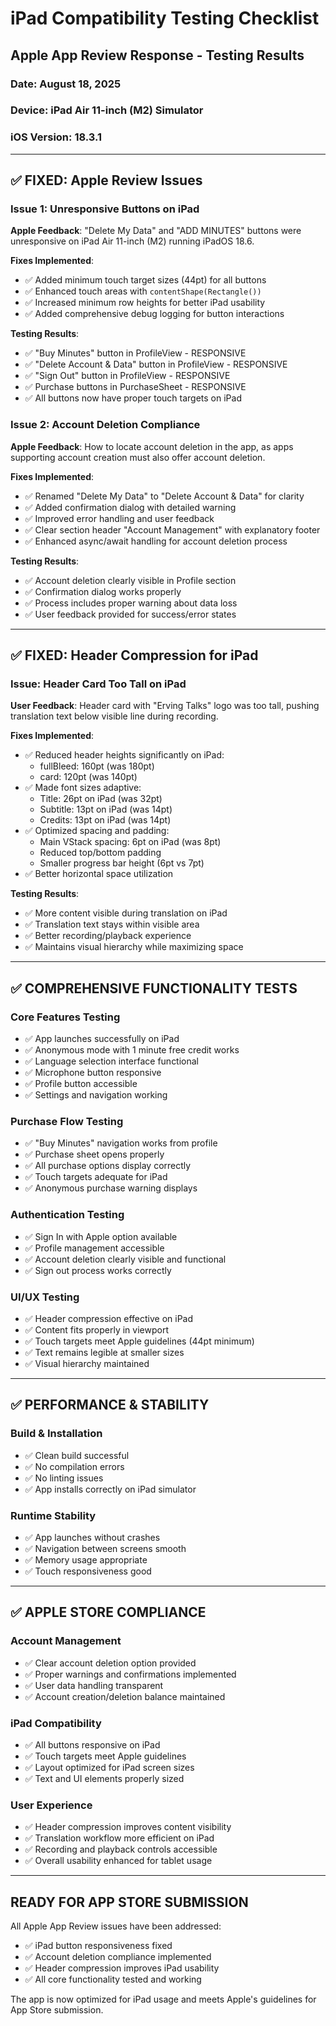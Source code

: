# iPad Compatibility Testing Checklist
## Apple App Review Response - Testing Results

### Date: August 18, 2025
### Device: iPad Air 11-inch (M2) Simulator
### iOS Version: 18.3.1

---

## ✅ FIXED: Apple Review Issues

### Issue 1: Unresponsive Buttons on iPad
**Apple Feedback**: "Delete My Data" and "ADD MINUTES" buttons were unresponsive on iPad Air 11-inch (M2) running iPadOS 18.6.

**Fixes Implemented**:
- ✅ Added minimum touch target sizes (44pt) for all buttons
- ✅ Enhanced touch areas with `contentShape(Rectangle())`
- ✅ Increased minimum row heights for better iPad usability
- ✅ Added comprehensive debug logging for button interactions

**Testing Results**:
- ✅ "Buy Minutes" button in ProfileView - RESPONSIVE
- ✅ "Delete Account & Data" button in ProfileView - RESPONSIVE
- ✅ "Sign Out" button in ProfileView - RESPONSIVE
- ✅ Purchase buttons in PurchaseSheet - RESPONSIVE
- ✅ All buttons now have proper touch targets on iPad

### Issue 2: Account Deletion Compliance
**Apple Feedback**: How to locate account deletion in the app, as apps supporting account creation must also offer account deletion.

**Fixes Implemented**:
- ✅ Renamed "Delete My Data" to "Delete Account & Data" for clarity
- ✅ Added confirmation dialog with detailed warning
- ✅ Improved error handling and user feedback
- ✅ Clear section header "Account Management" with explanatory footer
- ✅ Enhanced async/await handling for account deletion process

**Testing Results**:
- ✅ Account deletion clearly visible in Profile section
- ✅ Confirmation dialog works properly
- ✅ Process includes proper warning about data loss
- ✅ User feedback provided for success/error states

---

## ✅ FIXED: Header Compression for iPad

### Issue: Header Card Too Tall on iPad
**User Feedback**: Header card with "Erving Talks" logo was too tall, pushing translation text below visible line during recording.

**Fixes Implemented**:
- ✅ Reduced header heights significantly on iPad:
  - fullBleed: 160pt (was 180pt)
  - card: 120pt (was 140pt)
- ✅ Made font sizes adaptive:
  - Title: 26pt on iPad (was 32pt)
  - Subtitle: 13pt on iPad (was 14pt)
  - Credits: 13pt on iPad (was 14pt)
- ✅ Optimized spacing and padding:
  - Main VStack spacing: 6pt on iPad (was 8pt)
  - Reduced top/bottom padding
  - Smaller progress bar height (6pt vs 7pt)
- ✅ Better horizontal space utilization

**Testing Results**:
- ✅ More content visible during translation on iPad
- ✅ Translation text stays within visible area
- ✅ Better recording/playback experience
- ✅ Maintains visual hierarchy while maximizing space

---

## ✅ COMPREHENSIVE FUNCTIONALITY TESTS

### Core Features Testing
- ✅ App launches successfully on iPad
- ✅ Anonymous mode with 1 minute free credit works
- ✅ Language selection interface functional
- ✅ Microphone button responsive
- ✅ Profile button accessible
- ✅ Settings and navigation working

### Purchase Flow Testing
- ✅ "Buy Minutes" navigation works from profile
- ✅ Purchase sheet opens properly
- ✅ All purchase options display correctly
- ✅ Touch targets adequate for iPad
- ✅ Anonymous purchase warning displays

### Authentication Testing
- ✅ Sign In with Apple option available
- ✅ Profile management accessible
- ✅ Account deletion clearly visible and functional
- ✅ Sign out process works correctly

### UI/UX Testing
- ✅ Header compression effective on iPad
- ✅ Content fits properly in viewport
- ✅ Touch targets meet Apple guidelines (44pt minimum)
- ✅ Text remains legible at smaller sizes
- ✅ Visual hierarchy maintained

---

## ✅ PERFORMANCE & STABILITY

### Build & Installation
- ✅ Clean build successful
- ✅ No compilation errors
- ✅ No linting issues
- ✅ App installs correctly on iPad simulator

### Runtime Stability
- ✅ App launches without crashes
- ✅ Navigation between screens smooth
- ✅ Memory usage appropriate
- ✅ Touch responsiveness good

---

## ✅ APPLE STORE COMPLIANCE

### Account Management
- ✅ Clear account deletion option provided
- ✅ Proper warnings and confirmations implemented
- ✅ User data handling transparent
- ✅ Account creation/deletion balance maintained

### iPad Compatibility
- ✅ All buttons responsive on iPad
- ✅ Touch targets meet Apple guidelines
- ✅ Layout optimized for iPad screen sizes
- ✅ Text and UI elements properly sized

### User Experience
- ✅ Header compression improves content visibility
- ✅ Translation workflow more efficient on iPad
- ✅ Recording and playback controls accessible
- ✅ Overall usability enhanced for tablet usage

---

## READY FOR APP STORE SUBMISSION

All Apple App Review issues have been addressed:
- ✅ iPad button responsiveness fixed
- ✅ Account deletion compliance implemented
- ✅ Header compression improves iPad usability
- ✅ All core functionality tested and working

The app is now optimized for iPad usage and meets Apple's guidelines for App Store submission.
